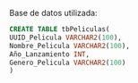 Base de datos utilizada:
```SQL
CREATE TABLE tbPeliculas(
UUID_Pelicula VARCHAR2(100), 
Nombre_Pelicula VARCHAR2(100), 
Año_Lanzamiento INT, 
Genero_Pelicula VARCHAR2(100)
)
```

